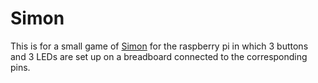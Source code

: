 # Simon
This is for a small game of [Simon](https://en.wikipedia.org/wiki/Simon_(game)) for the raspberry pi in which 3 buttons and 3 LEDs are set up on a breadboard connected to the corresponding pins.

